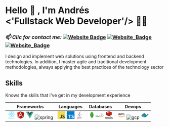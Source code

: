 # Hello 👋 , I'm Andrés <br> <'Fullstack Web Developer'/> 👨‍💻

### _📫 Clic for contact me:_ [![Website Badge](https://img.shields.io/badge/-portfolio-8750f7?style=flat&logo=Google-Chrome&logoColor=white&link=https://luis-macea-dev.netlify.app)](https://luis-macea-dev.netlify.app/)  [![Website_Badge](https://img.shields.io/badge/-gmail-ff4343?style=flat&logo=Gmail&logoColor=white)](mailto:andres98belt@gmail.com) [![Website_Badge](https://img.shields.io/badge/-linkedin-0077b5?style=flat&logo=InVision&logoColor=white)](https://www.linkedin.com/in/luis-andr%C3%A9s-macea-beltr%C3%A1n-217463236/)

I design and implement web solutions using frontend and backend technologies. In addition, I master agile and traditional development methodologies, always applying the best practices of the technology sector

## Skills
Knows the skills that I've get in my development experience

Frameworks | Languages | Databases | Devops |
-----------|-----------|---------- |--------|
<img src="https://raw.githubusercontent.com/devicons/devicon/master/icons/react/react-original-wordmark.svg" alt="react" width="25" height="25" /> <img src="https://raw.githubusercontent.com/devicons/devicon/master/icons/angularjs/angularjs-original.svg" alt="angular-js" width="25" height="25" /> <img src="https://raw.githubusercontent.com/devicons/devicon/master/icons/vuejs/vuejs-original.svg" alt="vue" width="25" height="25" /> <img src="https://www.vectorlogo.zone/logos/springio/springio-icon.svg" alt="spring" width="25" height="25" /> | <img src="https://raw.githubusercontent.com/devicons/devicon/master/icons/javascript/javascript-original.svg" alt="javascript" width="25" height="25" /> <img src="https://raw.githubusercontent.com/devicons/devicon/master/icons/typescript/typescript-original.svg" alt="typescript" width="25" height="25" /> <img src="https://raw.githubusercontent.com/devicons/devicon/master/icons/java/java-original-wordmark.svg" alt="java" width="25" height="25" /> | <img src="https://raw.githubusercontent.com/devicons/devicon/master/icons/mongodb/mongodb-original.svg" alt="mongodb" width="25" height="25" /><img src="https://raw.githubusercontent.com/devicons/devicon/master/icons/mysql/mysql-original-wordmark.svg" alt="mysql" width="25" height="25" /> <img src="https://raw.githubusercontent.com/devicons/devicon/master/icons/redis/redis-original-wordmark.svg" alt="redis" width="25" height="25" /> | <img src="https://raw.githubusercontent.com/github/explore/80688e429a7d4ef2fca1e82350fe8e3517d3494d/topics/aws/aws.png" alt="aws" width="25" height="25" /> <img src="https://www.vectorlogo.zone/logos/google_cloud/google_cloud-icon.svg" alt="gcp" width="25" height="25" /> <img src="https://raw.githubusercontent.com/devicons/devicon/master/icons/docker/docker-original.svg" alt="Docker" width="25" height="25" /> |
